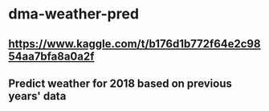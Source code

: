 # dma-weather-pred

## https://www.kaggle.com/t/b176d1b772f64e2c9854aa7bfa8a0a2f
## Predict weather for 2018 based on previous years' data
